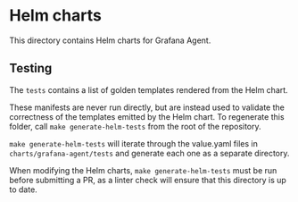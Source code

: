 # Helm charts

This directory contains Helm charts for Grafana Agent.

## Testing

The `tests` contains a list of golden templates rendered from the Helm chart.

These manifests are never run directly, but are instead used to validate the
correctness of the templates emitted by the Helm chart. To regenerate this
folder, call `make generate-helm-tests` from the root of the repository.

`make generate-helm-tests` will iterate through the value.yaml files in
`charts/grafana-agent/tests` and generate each one as a separate directory.

When modifying the Helm charts, `make generate-helm-tests` must be run before
submitting a PR, as a linter check will ensure that this directory is up to
date.

